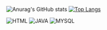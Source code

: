 ![Anurag's GitHub stats](https://github-readme-stats.vercel.app/api?username=Higor3D&show_icons=true&theme=omni) [![Top Langs](https://github-readme-stats.vercel.app/api/top-langs/?username=Higor3D)](https://github.com/Higor3D/github-readme-stats)

![HTML](https://img.shields.io/badge/HTML-239120?style=for-the-badge&logo=html5&logoColor=white)
![JAVA](https://img.shields.io/badge/Java-ED8B00?style=for-the-badge&logo=openjdk&logoColor=white)
![MYSQL](https://img.shields.io/badge/MySQL-005C84?style=for-the-badge&logo=mysql&logoColor=white)

